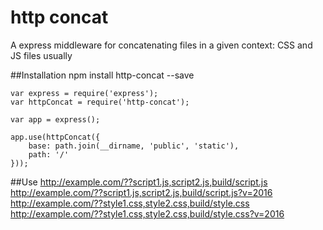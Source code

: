 # http concat
A express middleware for concatenating files in a given context: CSS and JS files usually

##Installation
    npm install http-concat --save
    
    var express = require('express');
    var httpConcat = require('http-concat');
    
    var app = express();
    
    app.use(httpConcat({
        base: path.join(__dirname, 'public', 'static'),
        path: '/'
    }));
    
##Use
    http://example.com/??script1.js,script2.js,build/script.js
    http://example.com/??script1.js,script2.js,build/script.js?v=2016
    http://example.com/??style1.css,style2.css,build/style.css
    http://example.com/??style1.css,style2.css,build/style.css?v=2016

